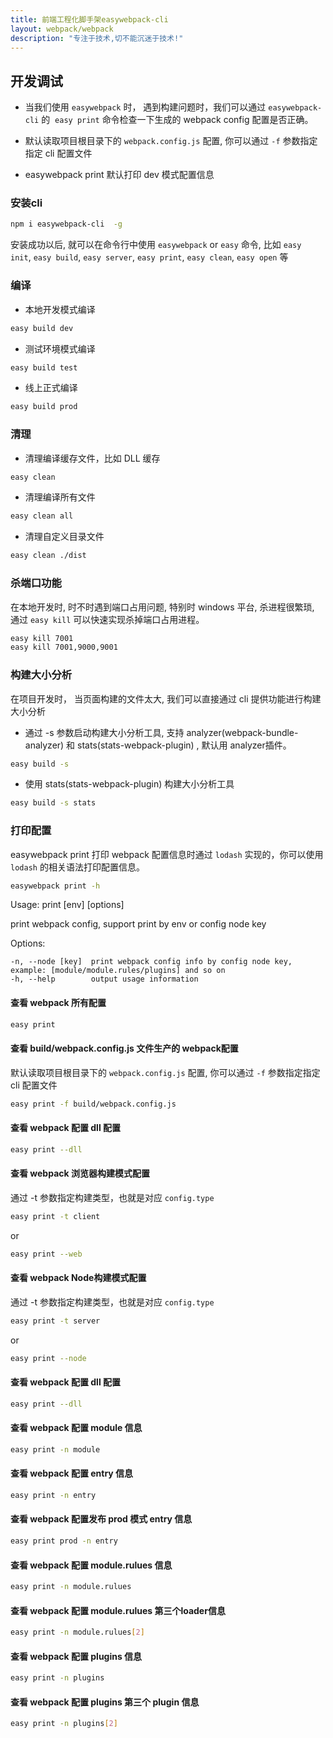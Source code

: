 ```yaml
---
title: 前端工程化脚手架easywebpack-cli
layout: webpack/webpack
description: "专注于技术,切不能沉迷于技术!"
---
```


## 开发调试

- 当我们使用 `easywebpack` 时， 遇到构建问题时，我们可以通过 `easywebpack-cli` 的  `easy print` 命令检查一下生成的 webpack config 配置是否正确。

- 默认读取项目根目录下的 `webpack.config.js` 配置, 你可以通过 `-f`  参数指定指定 cli 配置文件

- easywebpack print 默认打印 dev 模式配置信息

### 安装cli

```bash
npm i easywebpack-cli  -g
```

安装成功以后, 就可以在命令行中使用 `easywebpack` or `easy` 命令, 比如 `easy init`, `easy build`, `easy server`, `easy print`, `easy clean`, `easy open` 等

### 编译

- 本地开发模式编译

```bash
easy build dev
```

- 测试环境模式编译

```bash
easy build test
```

- 线上正式编译

```bash
easy build prod
```

### 清理

- 清理编译缓存文件，比如 DLL 缓存

```bash
easy clean
```
- 清理编译所有文件

```bash
easy clean all
```

- 清理自定义目录文件

```bash
easy clean ./dist
```

### 杀端口功能

在本地开发时, 时不时遇到端口占用问题, 特别时 windows 平台, 杀进程很繁琐, 通过 `easy kill` 可以快速实现杀掉端口占用进程。

```bash
easy kill 7001
easy kill 7001,9000,9001
```

### 构建大小分析

在项目开发时， 当页面构建的文件太大, 我们可以直接通过 cli 提供功能进行构建大小分析

- 通过 -s 参数启动构建大小分析工具, 支持 analyzer(webpack-bundle-analyzer) 和 stats(stats-webpack-plugin) , 默认用 analyzer插件。

```bash
easy build -s 
```

- 使用 stats(stats-webpack-plugin) 构建大小分析工具

```bash
easy build -s stats
```

### 打印配置

easywebpack print 打印 webpack 配置信息时通过 `lodash` 实现的，你可以使用 `lodash` 的相关语法打印配置信息。

```bash
easywebpack print -h
```

 Usage: print [env] [options]

  print webpack config, support print by env or config node key


  Options:

    -n, --node [key]  print webpack config info by config node key, example: [module/module.rules/plugins] and so on
    -h, --help        output usage information



####  查看 webpack 所有配置

```bash
easy print
```

####  查看 build/webpack.config.js 文件生产的 webpack配置

默认读取项目根目录下的 `webpack.config.js` 配置, 你可以通过 `-f`  参数指定指定 cli 配置文件

```bash
easy print -f build/webpack.config.js
```

#### 查看 webpack 配置 dll 配置

```bash
easy print --dll
```

#### 查看 webpack 浏览器构建模式配置

通过 -t 参数指定构建类型，也就是对应 `config.type`

```bash
easy print -t client
```
or

```bash
easy print --web
```

#### 查看 webpack Node构建模式配置

通过 -t 参数指定构建类型，也就是对应 `config.type`

```bash
easy print -t server
```
or

```bash
easy print --node
```


####  查看 webpack 配置 dll 配置

```bash
easy print --dll
```

#### 查看 webpack 配置 module 信息

```bash
easy print -n module
```

#### 查看 webpack 配置 entry 信息

```bash
easy print -n entry
```

#### 查看 webpack 配置发布 prod 模式 entry 信息

```bash
easy print prod -n entry
```

#### 查看 webpack 配置 module.rulues 信息

```bash
easy print -n module.rulues
```

#### 查看 webpack 配置 module.rulues 第三个loader信息

```bash
easy print -n module.rulues[2]
```

#### 查看 webpack 配置 plugins 信息

```bash
easy print -n plugins
```

#### 查看 webpack 配置 plugins 第三个 plugin 信息

```bash
easy print -n plugins[2]
```

